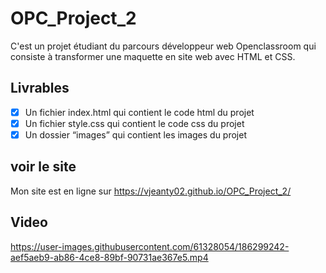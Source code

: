 # OPC_Project_2

C'est un projet étudiant du parcours développeur web Openclassroom qui consiste à transformer une maquette en site web avec HTML et CSS.

## Livrables
- [x] Un fichier index.html qui contient le code html du projet 
- [x] Un fichier style.css qui contient le code css du projet 
- [x] Un dossier “images” qui contient les images du projet

## voir le site
Mon site est en ligne sur https://vjeanty02.github.io/OPC_Project_2/

## Video
https://user-images.githubusercontent.com/61328054/186299242-aef5aeb9-ab86-4ce8-89bf-90731ae367e5.mp4

